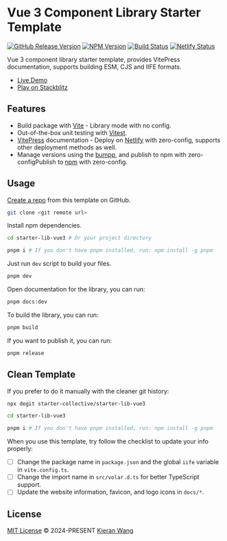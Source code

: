 # Vue 3 Component Library Starter Template

[![GitHub Release Version](https://img.shields.io/github/v/release/starter-collective/starter-lib-vue3?label=Release&color=%42b883)](https://github.com/starter-collective/starter-lib-vue3/releases)
[![NPM Version](https://img.shields.io/npm/v/starter-lib-vue3?style=flat&label=npm&color=%42b883)](https://www.npmjs.com/package/starter-lib-vue3)
[![Build Status](https://github.com/starter-collective/starter-lib-vue3/actions/workflows/ci.yml/badge.svg?branch=main&color=%42b883)](https://github.com/starter-collective/starter-lib-vue3/actions/workflows/ci.yml)
[![Netlify Status](https://api.netlify.com/api/v1/badges/6b182d34-7d30-4206-aad9-9789d1c8ed11/deploy-status)](https://app.netlify.com/sites/starter-lib-vue3/deploys)

Vue 3 component library starter template, provides VitePress documentation, supports building ESM, CJS and IIFE formats.

- [Live Demo](https://starter-lib-vue3.netlify.app/)
- [Play on Stackblitz](https://stackblitz.com/github/starter-collective/starter-lib-vue3)

## Features

- Build package with [Vite](https://vite.dev/guide/build.html#library-mode) - Library mode with no config.
- Out-of-the-box unit testing with [Vitest](https://github.com/vitest-dev/vitest).
- [VitePress](https://vitepress.dev/) documentation - Deploy on [Netlify](https://app.netlify.com/) with zero-config, supports other deployment methods as well.
- Manage versions using the [bumpp](https://github.com/antfu-collective/bumpp), and publish to npm with zero-configPublish to [npm](https://www.npmjs.com) with zero-config.

## Usage

[Create a repo](https://github.com/starter-collective/starter-lib-vue3/generate) from this template on GitHub.

```bash
git clone <git remote url>
```

Install npm dependencies.

```bash
cd starter-lib-vue3 # Or your project directory

pnpm i # If you don't have pnpm installed, run: npm install -g pnpm
```

Just run `dev` script to build your files.

```bash
pnpm dev
```

Open documentation for the library, you can run:

```bash
pnpm docs:dev
```

To build the library, you can run:

```bash
pnpm build
```

If you want to publish it, you can run:

```bash
pnpm release
```

## Clean Template

If you prefer to do it manually with the cleaner git history:

```bash
npx degit starter-collective/starter-lib-vue3

cd starter-lib-vue3

pnpm i # If you don't have pnpm installed, run: npm install -g pnpm
```

When you use this template, try follow the checklist to update your info properly:

- [ ] Change the package name in `package.json` and the global `iife` variable in `vite.config.ts`.
- [ ] Change the import name in `src/volar.d.ts` for better TypeScript support.
- [ ] Update the website information, favicon, and logo icons in `docs/*`.

## License

[MIT License](./LICENSE) © 2024-PRESENT [Kieran Wang](https://github.com/kieranwv/)
